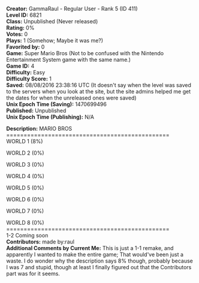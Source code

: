 **Creator:** GammaRaul - Regular User - Rank 5 (ID 411) <br>
**Level ID:** 6821 <br>
**Class:** Unpublished (Never released) <br>
**Rating:** 0% <br>
**Votes:** 0 <br>
**Plays:** 1 (Somehow; Maybe it was me?) <br>
**Favorited by:** 0 <br>
**Game:** Super Mario Bros (Not to be confused with the Nintendo Entertainment System game with the same name.) <br>
**Game ID:** 4 <br>
**Difficulty:** Easy <br>
**Difficulty Score:** 1 <br>
**Saved:** 08/08/2016 23:38:16 UTC (It doesn't say when the level was saved to the servers when you look at the site, but the site admins helped me get the dates for when the unreleased ones were saved) <br>
**Unix Epoch Time (Saving):** 1470699496 <br>
**Published:** Unpublished <br>
**Unix Epoch Time (Publishing):** N/A

**Description:** MARIO BROS<br>
===============================================<br>
WORLD 1 (8%)

WORLD 2 (0%)

WORLD 3 (0%)

WORLD 4 (0%)

WORLD 5 (0%)

WORLD 6 (0%)

WORLD 7 (0%)

WORLD 8 (0%)<br>
===============================================<br>
1-2 Coming soon <br>
**Contributors:** made by:raul <br>
**Additional Comments by Current Me:** This is just a 1-1 remake, and apparently I wanted to make the entire game; That would've been just a waste. I do wonder why the description says 8% though, probably because I was 7 and stupid, though at least I finally figured out that the Contributors part was for it seems.
